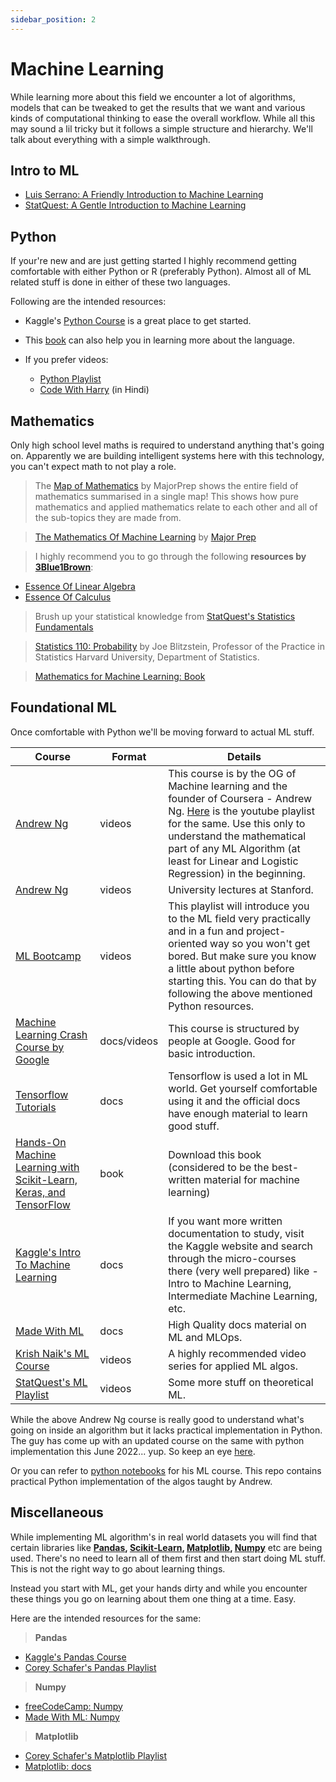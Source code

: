 ```yaml
---
sidebar_position: 2
---
```


# Machine Learning

While learning more about this field we encounter a lot of algorithms, models that can be tweaked to get the results that we want and various kinds of computational thinking to ease the overall workflow. While all this may sound a lil tricky but it follows a simple structure and hierarchy. We'll talk about everything with a simple walkthrough.

## Intro to ML

- [Luis Serrano: A Friendly Introduction to Machine Learning](https://www.youtube.com/watch?v=IpGxLWOIZy4)
- [StatQuest: A Gentle Introduction to Machine Learning](https://www.youtube.com/watch?v=Gv9_4yMHFhI)

## Python

If your're new and are just getting started I highly recommend getting comfortable with either Python or R (preferably Python). Almost all of ML related stuff is done in either of these two languages.

Following are the intended resources:

- Kaggle's [Python Course](https://www.kaggle.com/learn/python) is a great place to get started.

- This [book](https://drive.google.com/file/d/1pC5EQKsuTguV6gwiOtpHpzim1pPWFINL/view?usp=sharing) can also help you in learning more about the language.

- If you prefer videos:
    - [Python Playlist](https://www.youtube.com/watch?v=YYXdXT2l-Gg&list=PL-osiE80TeTskrapNbzXhwoFUiLCjGgY7)
    - [Code With Harry](https://www.youtube.com/watch?v=gfDE2a7MKjA&t=22133s) (in Hindi)

## Mathematics 

Only high school level maths is required to understand anything that's going on. Apparently we are building intelligent systems here with this technology, you can't expect math to not play a role.

> The [Map of Mathematics](https://www.youtube.com/watch?v=OmJ-4B-mS-Y) by MajorPrep shows the entire field of mathematics summarised in a single map! This shows how pure mathematics and applied mathematics relate to each other and all of the sub-topics they are made from.

> [The Mathematics Of Machine Learning](https://www.youtube.com/watch?v=Rt6beTKDtqY) by [Major Prep](https://www.youtube.com/channel/UCpCSAcbqs-sjEVfk_hMfY9w)

> I highly recommend you to go through the following **resources by [3Blue1Brown](https://www.youtube.com/c/3blue1brown)**:
- [Essence Of Linear Algebra](https://www.youtube.com/playlist?list=PLZHQObOWTQDPD3MizzM2xVFitgF8hE_ab)
- [Essence Of Calculus](https://www.youtube.com/playlist?list=PLZHQObOWTQDMsr9K-rj53DwVRMYO3t5Yr)

> Brush up your statistical knowledge from [StatQuest's Statistics Fundamentals](https://www.youtube.com/watch?v=qBigTkBLU6g&list=PLblh5JKOoLUK0FLuzwntyYI10UQFUhsY9)

> [Statistics 110: Probability](https://projects.iq.harvard.edu/stat110/youtube) by Joe Blitzstein, Professor of the Practice in Statistics
Harvard University, Department of Statistics.

> [Mathematics for Machine Learning: Book](https://drive.google.com/file/d/1WYtticOyPvIzrM1iGgVH04NEGQjTJsyp/view?usp=sharing)

## Foundational ML

Once comfortable with Python we'll be moving forward to actual ML stuff.

| Course | Format | Details |
|--------|-------------------|---------|
| [Andrew Ng](https://www.coursera.org/specializations/machine-learning-introduction) | videos | This course is by the OG of Machine learning and the founder of Coursera - Andrew Ng. [Here]( https://www.youtube.com/watch?v=PPLop4L2eGk&list=PLLssT5z_DsK-h9vYZkQkYNWcItqhlRJLN  ) is the youtube playlist for the same. Use this only to understand the mathematical part of any ML Algorithm (at least for Linear and Logistic Regression) in the beginning. |
| [Andrew Ng](https://www.youtube.com/watch?v=jGwO_UgTS7I&list=PLoROMvodv4rMiGQp3WXShtMGgzqpfVfbU) | videos | University lectures at Stanford. |
| [ML Bootcamp](https://www.youtube.com/watch?v=ycvSMpsg7qk&list=PLyzHIYrZBplo3K0dNUqppd2ynnoZPD6N1) | videos | This playlist will introduce you to the ML field very practically and in a fun and project-oriented way so you won't get bored. But make sure you know a little about python before starting this. You can do that by following the above mentioned Python resources. |
| [Machine Learning Crash Course by Google](https://developers.google.com/machine-learning/crash-course/ml-intro) | docs/videos | This course is structured by people at Google. Good for basic introduction. |
| [Tensorflow Tutorials](https://www.tensorflow.org/tutorials) | docs | Tensorflow is used a lot in ML world. Get yourself comfortable using it and the official docs have enough material to learn good stuff. |
| [Hands-On Machine Learning with Scikit-Learn, Keras, and TensorFlow](http://library.lol/main/6620B24B33E7A7B13767FBB48AA97A79) | book | Download this book (considered to be the best-written material for machine learning) |
| [Kaggle's Intro To Machine Learning](https://www.kaggle.com/learn/intro-to-machine-learning) | docs | If you want more written documentation to study, visit the Kaggle website and search through the micro-courses there (very well prepared) like - Intro to Machine Learning, Intermediate Machine Learning, etc. |
| [Made With ML](https://madewithml.com/) | docs | High Quality docs material on ML and MLOps. |
| [Krish Naik's ML Course](https://www.youtube.com/watch?v=JxgmHe2NyeY&t=13385s) | videos | A highly recommended video series for applied ML algos. |
| [StatQuest's ML Playlist](https://www.youtube.com/watch?v=Gv9_4yMHFhI&list=PLblh5JKOoLUICTaGLRoHQDuF_7q2GfuJF) | videos | Some more stuff on theoretical ML. |

While the above Andrew Ng course is really good to understand what's going on inside an algorithm but it lacks practical implementation in Python. <br />
The guy has come up with an updated course on the same with python implementation this June 2022... yup. So keep an eye [here](https://www.deeplearning.ai/program/machine-learning-specialization/). <br />

Or you can refer to [python notebooks](https://github.com/dibgerge/ml-coursera-python-assignments) for his ML course. This repo contains practical Python implementation of the algos taught by Andrew.

## Miscellaneous

While implementing ML algorithm's in real world datasets you will find that certain libraries like **[Pandas](https://pandas.pydata.org/), [Scikit-Learn](https://scikit-learn.org/stable/), [Matplotlib](https://matplotlib.org/), [Numpy](https://numpy.org/doc/stable/)** etc are being used. There's no need to learn all of them first and then start doing ML stuff. This is not the right way to go about learning things.

Instead you start with ML, get your hands dirty and while you encounter these things you go on learning about them one thing at a time. Easy.

Here are the intended resources for the same:
> **Pandas**
- [Kaggle's Pandas Course](https://www.kaggle.com/learn/pandas)
- [Corey Schafer's Pandas Playlist](https://www.youtube.com/watch?v=ZyhVh-qRZPA&list=PL-osiE80TeTsWmV9i9c58mdDCSskIFdDS) <br />

> **Numpy**
- [freeCodeCamp: Numpy](https://www.youtube.com/watch?v=QUT1VHiLmmI)
- [Made With ML: Numpy](https://madewithml.com/courses/foundations/numpy/) <br />

> **Matplotlib**
- [Corey Schafer's Matplotlib Playlist](https://www.youtube.com/watch?v=UO98lJQ3QGI&list=PL-osiE80TeTvipOqomVEeZ1HRrcEvtZB_)
- [Matplotlib: docs](https://matplotlib.org/stable/index.html)
 